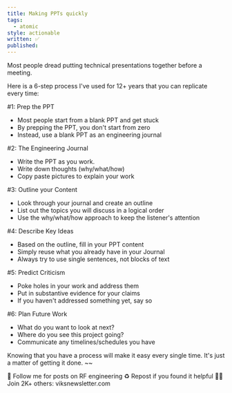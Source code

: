```yaml
---
title: Making PPTs quickly
tags:
  - atomic
style: actionable
written: ✅
published:
---
```

Most people dread putting technical presentations together before a meeting.

Here is a 6-step process I've used for 12+ years that you can replicate every time:

#1: Prep the PPT
- Most people start from a blank PPT and get stuck
- By prepping the PPT, you don't start from zero
- Instead, use a blank PPT as an engineering journal

#2: The Engineering Journal
- Write the PPT as you work.
- Write down thoughts (why/what/how)
- Copy paste pictures to explain your work

#3: Outline your Content
- Look through your journal and create an outline
- List out the topics you will discuss in a logical order
- Use the why/what/how approach to keep the listener's attention

#4: Describe Key Ideas
- Based on the outline, fill in your PPT content
- Simply reuse what you already have in your Journal
- Always try to use single sentences, not blocks of text

#5: Predict Criticism
- Poke holes in your work and address them
- Put in substantive evidence for your claims
- If you haven't addressed something yet, say so

#6: Plan Future Work
- What do you want to look at next?
- Where do you see this project going?
- Communicate any timelines/schedules you have

Knowing that you have a process will make it easy every single time. It's just a matter of getting it done.
~~

🔔 Follow me for posts on RF engineering
♻️ Repost if you found it helpful
✍🏼 Join 2K+ others: viksnewsletter.com